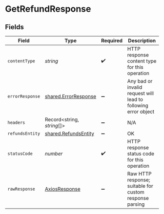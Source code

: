 # GetRefundResponse


## Fields

| Field                                                               | Type                                                                | Required                                                            | Description                                                         |
| ------------------------------------------------------------------- | ------------------------------------------------------------------- | ------------------------------------------------------------------- | ------------------------------------------------------------------- |
| `contentType`                                                       | *string*                                                            | :heavy_check_mark:                                                  | HTTP response content type for this operation                       |
| `errorResponse`                                                     | [shared.ErrorResponse](../../../sdk/models/shared/errorresponse.md) | :heavy_minus_sign:                                                  | Any bad or invalid request will lead to following error object      |
| `headers`                                                           | Record<string, *string*[]>                                          | :heavy_minus_sign:                                                  | N/A                                                                 |
| `refundsEntity`                                                     | [shared.RefundsEntity](../../../sdk/models/shared/refundsentity.md) | :heavy_minus_sign:                                                  | OK                                                                  |
| `statusCode`                                                        | *number*                                                            | :heavy_check_mark:                                                  | HTTP response status code for this operation                        |
| `rawResponse`                                                       | [AxiosResponse](https://axios-http.com/docs/res_schema)             | :heavy_minus_sign:                                                  | Raw HTTP response; suitable for custom response parsing             |